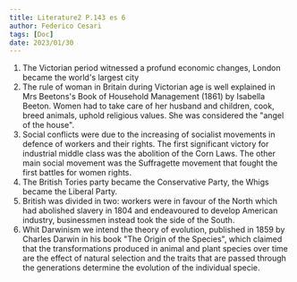```yaml
---
title: Literature2 P.143 es 6
author: Federico Cesari 
tags: [Doc]
date: 2023/01/30
---
```

1. The Victorian period witnessed a profund economic changes, London became the world's largest city
2. The rule of woman in Britain during Victorian age is well explained in Mrs Beetons's Book of Household Management (1861) by Isabella Beeton. Women had to take care of her husband and children, cook, breed animals, uphold religious values. She was considered the "angel of the house".
3. Social conflicts were due to the increasing of socialist movements in defence of workers and their rights. The first significant victory for industrial middle class was the abolition of the Corn Laws. The other main social movement was the Suffragette movement that fought the first battles for women rights.
4. The British Tories party became the Conservative Party, the Whigs became the Liberal Party.
5. British was divided in two: workers were in favour of the North which had abolished slavery in 1804 and endeavoured to develop American industry, businessmen instead took the side of the South.
6. Whit Darwinism we intend the theory of evolution, published in 1859 by Charles Darwin in his book "The Origin of the Species", which claimed that the transformations produced in animal and plant species over time are the effect of natural selection and the traits that are passed through the generations determine the evolution of the individual specie.
